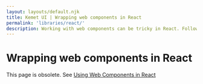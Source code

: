 ```yaml
---
layout: layouts/default.njk
title: Kemet UI | Wrapping web components in React
permalink: 'libraries/react/'
description: Working with web components can be tricky in React. Follow this guide to learn how to use Kemet UI components in React.
---
```


# Wrapping web components in React

This page is obsolete. See [Using Web Components in React](/integrations/react/)
